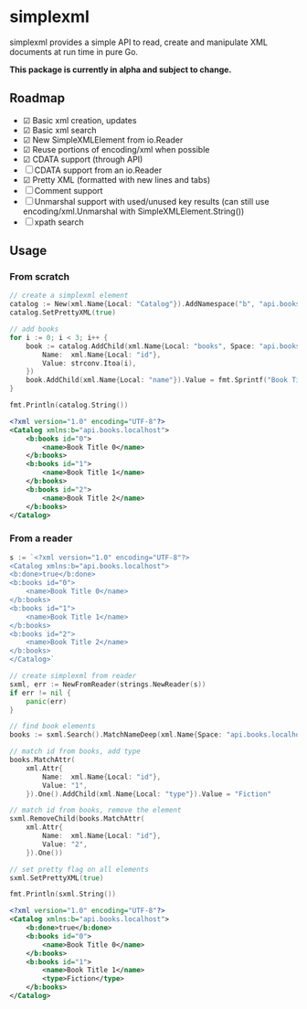 simplexml
=========

simplexml provides a simple API to read, create and manipulate XML documents at run time in pure Go.

**This package is currently in alpha and subject to change.**

## Roadmap

- ☑ Basic xml creation, updates
- ☑ Basic xml search
- ☑ New SimpleXMLElement from io.Reader
- ☑ Reuse portions of encoding/xml when possible
- ☑ CDATA support (through API)
- ☐ CDATA support from an io.Reader
- ☑ Pretty XML (formatted with new lines and tabs)
- ☐ Comment support
- ☐ Unmarshal support with used/unused key results (can still use encoding/xml.Unmarshal with SimpleXMLElement.String())
- ☐ xpath search

## Usage

### From scratch

```go
// create a simplexml element
catalog := New(xml.Name{Local: "Catalog"}).AddNamespace("b", "api.books.localhost")
catalog.SetPrettyXML(true)

// add books
for i := 0; i < 3; i++ {
	book := catalog.AddChild(xml.Name{Local: "books", Space: "api.books.localhost"}).AddAttribute(xml.Attr{
		Name:  xml.Name{Local: "id"},
		Value: strconv.Itoa(i),
	})
	book.AddChild(xml.Name{Local: "name"}).Value = fmt.Sprintf("Book Title %v", strconv.Itoa(i))
}

fmt.Println(catalog.String())
```

```xml
<?xml version="1.0" encoding="UTF-8"?>
<Catalog xmlns:b="api.books.localhost">
	<b:books id="0">
		<name>Book Title 0</name>
	</b:books>
	<b:books id="1">
		<name>Book Title 1</name>
	</b:books>
	<b:books id="2">
		<name>Book Title 2</name>
	</b:books>
</Catalog>
```
### From a reader

```go
s := `<?xml version="1.0" encoding="UTF-8"?>
<Catalog xmlns:b="api.books.localhost">
<b:done>true</b:done>
<b:books id="0">
	<name>Book Title 0</name>
</b:books>
<b:books id="1">
	<name>Book Title 1</name>
</b:books>
<b:books id="2">
	<name>Book Title 2</name>
</b:books>
</Catalog>`

// create simplexml from reader
sxml, err := NewFromReader(strings.NewReader(s))
if err != nil {
	panic(err)
}

// find book elements
books := sxml.Search().MatchNameDeep(xml.Name{Space: "api.books.localhost", Local: "books"})

// match id from books, add type
books.MatchAttr(
	xml.Attr{
		Name:  xml.Name{Local: "id"},
		Value: "1",
	}).One().AddChild(xml.Name{Local: "type"}).Value = "Fiction"

// match id from books, remove the element
sxml.RemoveChild(books.MatchAttr(
	xml.Attr{
		Name:  xml.Name{Local: "id"},
		Value: "2",
	}).One())

// set pretty flag on all elements
sxml.SetPrettyXML(true)

fmt.Println(sxml.String())
```

```xml
<?xml version="1.0" encoding="UTF-8"?>
<Catalog xmlns:b="api.books.localhost">
	<b:done>true</b:done>
	<b:books id="0">
		<name>Book Title 0</name>
	</b:books>
	<b:books id="1">
		<name>Book Title 1</name>
		<type>Fiction</type>
	</b:books>
</Catalog>
```